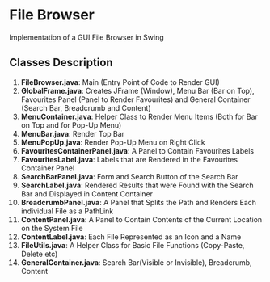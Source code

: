 # File Browser
Implementation of a GUI File Browser in Swing

## Classes Description
1. **FileBrowser.java**: Main (Entry Point of Code to Render GUI)
2. **GlobalFrame.java**: Creates JFrame (Window), Menu Bar (Bar on Top), Favourites Panel (Panel to Render Favourites) and General Container (Search Bar, Breadcrumb and Content)
3. **MenuContainer.java**: Helper Class to Render Menu Items (Both for Bar on Top and for Pop-Up Menu)
4. **MenuBar.java**: Render Top Bar
5. **MenuPopUp.java**: Render Pop-Up Menu on Right Click
6. **FavouritesContainerPanel.java**: A Panel to Contain Favourites Labels
7. **FavouritesLabel.java**: Labels that are Rendered in the Favourites Container Panel
8. **SearchBarPanel.java**: Form and Search Button of the Search Bar
9. **SearchLabel.java**: Rendered Results that were Found with the Search Bar and Displayed in Content Container
10. **BreadcrumbPanel.java**: A Panel that Splits the Path and Renders Each individual File as a PathLink
11. **ContentPanel.java**: A Panel to Contain Contents of the Current Location on the System File
12. **ContentLabel.java**: Each File Represented as an Icon and a Name
13. **FileUtils.java**: A Helper Class for Basic File Functions (Copy-Paste, Delete etc) 
14. **GeneralContainer.java**: Search Bar(Visible or Invisible), Breadcrumb, Content
